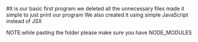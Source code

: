#It is our basic first program we deleted all the unnecessary files made it simple to just print our program 
We also created it using simple JavaScript instead of JSX

NOTE:while pasting the folder please make sure you have NODE_MODULES

